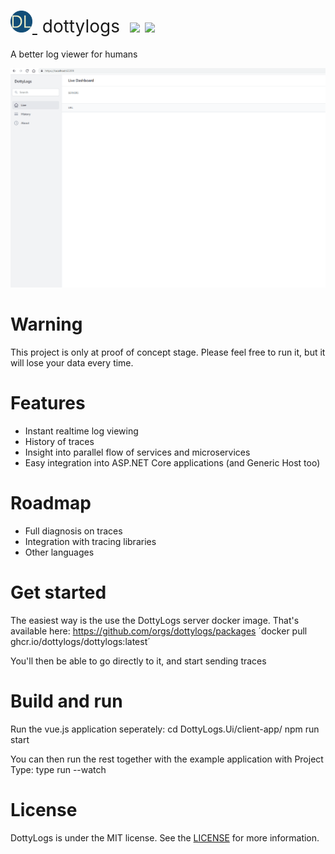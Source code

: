 <h1 style="font-weight:normal">
  <a href="https://github.com/dottylogs/dottylogs">
    <img src=https://github.com/dottylogs/dottylogs/raw/master/docs/icon.png alt="DottyLogs" width=35>
  </a>
  &nbsp;dottylogs&nbsp;
  <a href="https://github.com/dottylogs/dottylogs/releases"><img src=https://img.shields.io/github/release/dottylogs/dottylogs.svg?colorB=58839b></a>
  <a href="https://github.com/dottylogs/dottylogs/blob/master/LICENSE"><img src=https://img.shields.io/github/license/dottylogs/dottylogs.svg?colorB=ff0000></a>
</h1>

A better log viewer for humans
<br>

<p align="center">
  <img alt="gif" src="https://raw.githubusercontent.com/dottylogs/dottylogs/master/docs/dottyweek1.gif">
</p>

Warning
=======

This project is only at proof of concept stage. Please feel free to run it, but it will lose your data every time.

Features
========

* Instant realtime log viewing
* History of traces
* Insight into parallel flow of services and microservices
* Easy integration into ASP.NET Core applications (and Generic Host too)

Roadmap
=======

* Full diagnosis on traces
* Integration with tracing libraries
* Other languages

Get started
===========

The easiest way is the use the DottyLogs server docker image. That's available here: https://github.com/orgs/dottylogs/packages
´docker pull ghcr.io/dottylogs/dottylogs:latest´

You'll then be able to go directly to it, and start sending traces

Build and run
=============

Run the vue.js application seperately:
cd DottyLogs.Ui/client-app/
npm run start

You can then run the rest together with the example application with Project Type:
type run --watch

License
=======
DottyLogs is under the MIT license. See the [LICENSE](https://github.com/dottylogs/dottylogs/blob/develop/LICENSE.md) for more information.
